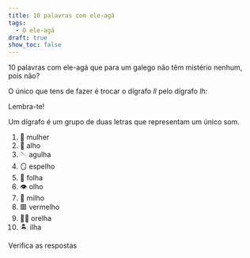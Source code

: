 ```yaml
---
title: 10 palavras com ele-agá
tags:
  - O ele-agá
draft: true
show_toc: false
---
```

10 palavras com ele-agá que para um galego não têm mistério nenhum, pois não? 

O único que tens de fazer é trocar o dígrafo *ll* pelo dígrafo *lh:*

<article>
Lembra-te!

Um dígrafo é um grupo de duas letras que representam um único som.
</article>

1. <e-moji>👩</e-moji> <e-answer>mulher</e-answer>
2. <e-moji>🧄</e-moji> <e-answer>alho</e-answer>
3. <e-moji>🪡</e-moji> <e-answer>agulha</e-answer>
4. <e-moji>🪞</e-moji> <e-answer>espelho</e-answer>
5. <e-moji>🍁</e-moji> <e-answer>folha</e-answer>
6. <e-moji>👁️</e-moji> <e-answer>olho</e-answer>
7. <e-moji>🌽</e-moji> <e-answer>milho</e-answer>
8. <e-moji>🟥</e-moji> <e-answer>vermelho</e-answer>
9. <e-moji>👂🏻</e-moji> <e-answer>orelha</e-answer>
10. <e-moji>🏝️</e-moji> <e-answer>ilha</e-answer>

<e-validate>Verifica as respostas</e-validate>

